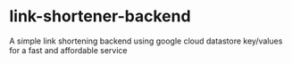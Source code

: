 # link-shortener-backend
A simple link shortening backend using google cloud datastore key/values for a fast and affordable service
